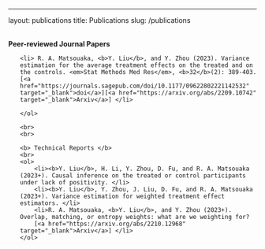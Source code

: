---
layout: publications
title: Publications
slug: /publications

<br>
	<b> Peer-reviewed Journal Papers </b>
	<br>
	<ol>	
  
    <li> R. A. Matsouaka, <b>Y. Liu</b>, and Y. Zhou (2023). Variance estimation for the average treatment effects on the treated and on the controls. <em>Stat Methods Med Res</em>, <b>32</b>(2): 389-403. [<a href="https://journals.sagepub.com/doi/10.1177/09622802221142532" target="_blank">doi</a>][<a href="https://arxiv.org/abs/2209.10742" target="_blank">Arxiv</a>] </li>
		
	</ol>
  
	<br>
	<br>
  
	<b> Technical Reports </b>
	<br>
	<ol>	
		<li><b>Y. Liu</b>, H. Li, Y. Zhou, D. Fu, and R. A. Matsouaka (2023+). Causal inference on the treated or control participants under lack of positivity. </li>
		<li><b>Y. Liu</b>, Y. Zhou, J. Liu, D. Fu, and R. A. Matsouaka (2023+). Variance estimation for weighted treatment effect estimators. </li>
		<li>R. A. Matsouaka, <b>Y. Liu</b>, and Y. Zhou (2023+). Overlap, matching, or entropy weights: what are we weighting for? 
		[<a href="https://arxiv.org/abs/2210.12968" target="_blank">Arxiv</a>] </li>
	</ol>
  
<br />
<br />
